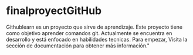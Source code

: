 # finalproyectGitHub

Githublearn es un proyecto que sirve de aprendizaje. Este proyecto tiene como objetivo aprender comandos git. Actualmente se encuentra en desarrollo y está enfocado en habilidades tecnicas. Para empezar, Visita la sección de documentación para obtener más información."
